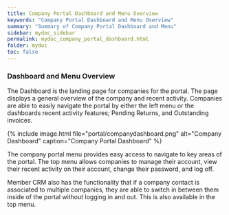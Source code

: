 ```yaml
---
title: Company Portal Dashboard and Menu Overview
keywords: "Company Portal Dashboard and Menu Overview"
summary: "Summary of Company Portal Dashboard and Menu"
sidebar: mydoc_sidebar
permalink: mydoc_company_portal_dashboard.html
folder: mydoc
toc: false
---
```


### Dashboard and Menu Overview

The Dashboard is the landing page for companies for the portal. The page displays a general overview of the company and recent activity. Companies are able to easily navigate the portal by either the left menu or the dashboards recent activity features; Pending Returns, and Outstanding invoices.

{% include image.html file="portal/companydashboard.png" alt="Company Dashboard" caption="Company Portal Dashboard" %}

The company portal menu provides easy access to navigate to key areas of the portal. The top menu allows companies to manage their account, view their recent activity on their account, change their password, and log off.

Member CRM also has the functionality that if a company contact is associated to multiple companies, they are able to switch in between them inside of the portal without logging in and out. This is also available in the top menu.
